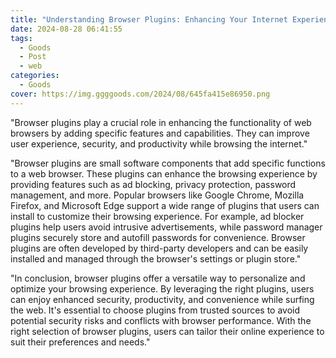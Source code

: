 ```yaml
---
title: "Understanding Browser Plugins: Enhancing Your Internet Experience"
date: 2024-08-28 06:41:55
tags:
  - Goods
  - Post
  - web
categories:
  - Goods
cover: https://img.ggggoods.com/2024/08/645fa415e86950.png
---
```


"Browser plugins play a crucial role in enhancing the functionality of web browsers by adding specific features and capabilities. They can improve user experience, security, and productivity while browsing the internet."

"Browser plugins are small software components that add specific functions to a web browser. These plugins can enhance the browsing experience by providing features such as ad blocking, privacy protection, password management, and more. Popular browsers like Google Chrome, Mozilla Firefox, and Microsoft Edge support a wide range of plugins that users can install to customize their browsing experience. For example, ad blocker plugins help users avoid intrusive advertisements, while password manager plugins securely store and autofill passwords for convenience. Browser plugins are often developed by third-party developers and can be easily installed and managed through the browser's settings or plugin store."

"In conclusion, browser plugins offer a versatile way to personalize and optimize your browsing experience. By leveraging the right plugins, users can enjoy enhanced security, productivity, and convenience while surfing the web. It's essential to choose plugins from trusted sources to avoid potential security risks and conflicts with browser performance. With the right selection of browser plugins, users can tailor their online experience to suit their preferences and needs."
